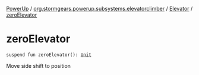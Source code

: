 [PowerUp](../../index.md) / [org.stormgears.powerup.subsystems.elevatorclimber](../index.md) / [Elevator](index.md) / [zeroElevator](./zero-elevator.md)

# zeroElevator

`suspend fun zeroElevator(): `[`Unit`](https://kotlinlang.org/api/latest/jvm/stdlib/kotlin/-unit/index.html)

Move side shift to position

